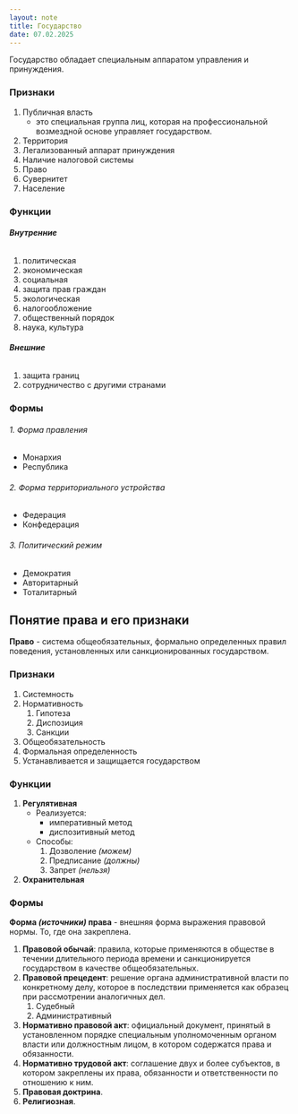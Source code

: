 ```yaml
---
layout: note
title: Государство
date: 07.02.2025
---
```



Государство обладает специальным аппаратом управления и принуждения.

### Признаки

1. Публичная власть
	- это специальная группа лиц, которая на профессиональной возмездной основе управляет государством.
2. Территория
3. Легализованный аппарат принуждения
4. Наличие налоговой системы
5. Право
6. Сувернитет
7. Население

### Функции

###### **Внутренние**

1. политическая
2. экономическая
3. социальная
4. защита прав граждан
5. экологическая
6. налогообложение
7. общественный порядок
8. наука, культура
	
###### **Внешние**

1. защита границ
2. сотрудничество с другими странами

### Формы

###### 1. Форма правления

- Монархия
- Республика

###### 2. Форма территориального устройства

- Федерация
- Конфедерация 

###### 3. Политический режим

- Демократия
- Авторитарный 
- Тоталитарный

## Понятие права и его признаки

**Право** - система общеобязательных, формально определенных правил поведения, установленных или санкционированных государством.

### Признаки

1. Системность
2. Нормативность
	1. Гипотеза
	2. Диспозиция
	3. Санкции
3. Общеобязательность
4. Формальная определенность
5. Устанавливается и защищается государством

### Функции

1. **Регулятивная**
	- Реализуется:
		- императивный метод
		- диспозитивный метод
	- Способы:
		1. Дозволение *(можем)*
		2. Предписание *(должны)*
		3. Запрет *(нельзя)*
2. **Охранительная**

### Формы

**Форма *(источники)* права** - внешняя форма выражения правовой нормы. То, где она закреплена.

1. **Правовой обычай**: правила, которые применяются в обществе в течении длительного периода времени и санкционируется государством в качестве общеобязательных.
2. **Правовой прецедент**: решение органа административной власти по конкретному делу, которое в последствии применяется как образец при рассмотрении аналогичных дел.
	1. Судебный
	2. Административный
3. **Нормативно правовой акт**: официальный документ, принятый в установленном порядке специальным уполномоченным органом власти или должностным лицом, в котором содержатся права и обязанности.
4. **Нормативно трудовой акт**: соглашение двух и более субъектов, в котором закреплены их права, обязанности и ответственности по отношению к ним.
5. **Правовая доктрина**.
6. **Религиозная**.